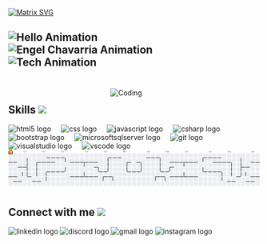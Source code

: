 [![Matrix SVG](https://raw.githubusercontent.com/rodrigograca31/rodrigograca31/master/matrix.svg)](https://www.youtube.com/watch?v=SDkAGkd4NLc) 

<h2 align="left">
  <!-- Línea 1 -->
  <img src="https://readme-typing-svg.demolab.com?font=Courier+New&size=28&duration=3000&pause=500&color=ffffff&width=600&lines=%F0%9F%91%8B+Hello!" alt="Hello Animation" />

  <!-- Línea 2 -->
  <br>
  <img src="https://readme-typing-svg.demolab.com?font=Courier+New&size=22&duration=4000&pause=500&color=ffffff&width=900&lines=I'm+Engel+Chavarria,+a+passionate+software+developer" alt="Engel Chavarria Animation" />

  <!-- Línea 3 -->
  <br>
  <img src="https://readme-typing-svg.demolab.com?font=Courier+New&size=22&duration=5000&pause=500&color=ffffff&width=1000&lines=Who+loves+building+efficient+and+creative+solutions+with+technology+%F0%9F%9A%80" alt="Tech Animation" />
</h2>

###

<br clear="both">

<img align="right" alt="Coding" width="300" src="https://cdn.dribbble.com/users/1277312/screenshots/14733298/media/39b1045e593737587dd60e42c8422d1f.gif" >


<div align="left">
  <h2> Skills <img src = "https://media2.giphy.com/media/QssGEmpkyEOhBCb7e1/giphy.gif?cid=ecf05e47a0n3gi1bfqntqmob8g9aid1oyj2wr3ds3mg700bl&rid=giphy.gif" width = 25px> </h2>
  <img src="https://cdn.jsdelivr.net/gh/devicons/devicon/icons/html5/html5-original.svg" height="40" alt="html5 logo"  />
  <img width="12" />
  <img src="https://cdn.jsdelivr.net/gh/devicons/devicon/icons/css3/css3-original.svg" height="40" alt="css logo"  />
  <img width="12" />
  <img src="https://cdn.jsdelivr.net/gh/devicons/devicon/icons/javascript/javascript-original.svg" height="40" alt="javascript logo"  />
  <img width="12" />
  <img src="https://cdn.jsdelivr.net/gh/devicons/devicon/icons/csharp/csharp-original.svg" height="40" alt="csharp logo"  />
  <img width="12" />
  <img src="https://cdn.jsdelivr.net/gh/devicons/devicon/icons/bootstrap/bootstrap-original.svg" height="40" alt="bootstrap logo"  />
  <img width="12" />
  <img src="https://cdn.jsdelivr.net/gh/devicons/devicon/icons/microsoftsqlserver/microsoftsqlserver-plain.svg" height="40" alt="microsoftsqlserver logo"  />
  <img width="12" />
  <img src="https://cdn.jsdelivr.net/gh/devicons/devicon/icons/git/git-original.svg" height="40" alt="git logo"  />
  <img width="12" />
  <img src="https://cdn.jsdelivr.net/gh/devicons/devicon/icons/visualstudio/visualstudio-plain.svg" height="40" alt="visualstudio logo"  />
  <img width="12" />
  <img src="https://cdn.jsdelivr.net/gh/devicons/devicon/icons/vscode/vscode-original.svg" height="40" alt="vscode logo"  />
</div>

<picture>
  <source media="(prefers-color-scheme: dark)" srcset="https://raw.githubusercontent.com/Engel-s/Engel-s/output/pacman-contribution-graph-dark.svg">
  <source media="(prefers-color-scheme: light)" srcset="https://raw.githubusercontent.com/Engel-s/Engel-s/output/pacman-contribution-graph.svg">
  <img alt="Engel's animated Pacman contribution graph" src="https://raw.githubusercontent.com/Engel-s/Engel-s/output/pacman-contribution-graph.svg">
</picture>

###

<div align="left">
  <h2> Connect with me <img src='https://raw.githubusercontent.com/ShahriarShafin/ShahriarShafin/main/Assets/handshake.gif' width="100px"> </h2>
  <img src="https://raw.githubusercontent.com/maurodesouza/profile-readme-generator/master/src/assets/icons/social/linkedin/default.svg" width="52" height="40" alt="linkedin logo"  />
  <img src="https://raw.githubusercontent.com/maurodesouza/profile-readme-generator/master/src/assets/icons/social/discord/default.svg" width="52" height="40" alt="discord logo"  />
  <img src="https://raw.githubusercontent.com/maurodesouza/profile-readme-generator/master/src/assets/icons/social/gmail/default.svg" width="52" height="40" alt="gmail logo"  />
  <img src="https://raw.githubusercontent.com/maurodesouza/profile-readme-generator/master/src/assets/icons/social/instagram/default.svg" width="52" height="40" alt="instagram logo"  />
</div>

###
